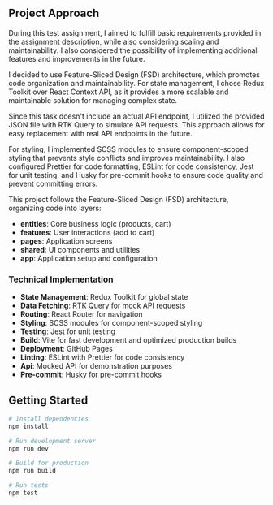 ## Project Approach

During this test assignment, I aimed to fulfill basic requirements provided in the assignment description, while also considering scaling and maintainability. I also considered the possibility of implementing additional features and improvements in the future. 

I decided to use Feature-Sliced Design (FSD) architecture, which promotes code organization and maintainability. For state management, I chose Redux Toolkit over React Context API, as it provides a more scalable and maintainable solution for managing complex state. 

Since this task doesn't include an actual API endpoint, I utilized the provided JSON file with RTK Query to simulate API requests. This approach allows for easy replacement with real API endpoints in the future.

For styling, I implemented SCSS modules to ensure component-scoped styling that prevents style conflicts and improves maintainability. I also configured Prettier for code formatting, ESLint for code consistency, Jest for unit testing, and Husky for pre-commit hooks to ensure code quality and prevent committing errors.

This project follows the Feature-Sliced Design (FSD) architecture, organizing code into layers:

- **entities**: Core business logic (products, cart)
- **features**: User interactions (add to cart)
- **pages**: Application screens
- **shared**: UI components and utilities
- **app**: Application setup and configuration

### Technical Implementation

- **State Management**: Redux Toolkit for global state
- **Data Fetching**: RTK Query for mock API requests
- **Routing**: React Router for navigation
- **Styling**: SCSS modules for component-scoped styling
- **Testing**: Jest for unit testing
- **Build**: Vite for fast development and optimized production builds
- **Deployment**: GitHub Pages
- **Linting**: ESLint with Prettier for code consistency
- **Api**: Mocked API for demonstration purposes
- **Pre-commit**: Husky for pre-commit hooks

## Getting Started

```bash
# Install dependencies
npm install

# Run development server
npm run dev

# Build for production
npm run build

# Run tests
npm test
```

